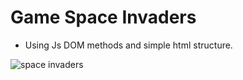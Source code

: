 # Game Space Invaders

- Using Js DOM methods and simple html structure.

 ![space invaders](https://github.com/ruben-duarte/GameSpaceInvaders/assets/107430911/72036ca9-0cf1-4c12-b081-d5cd8d313d8a)
